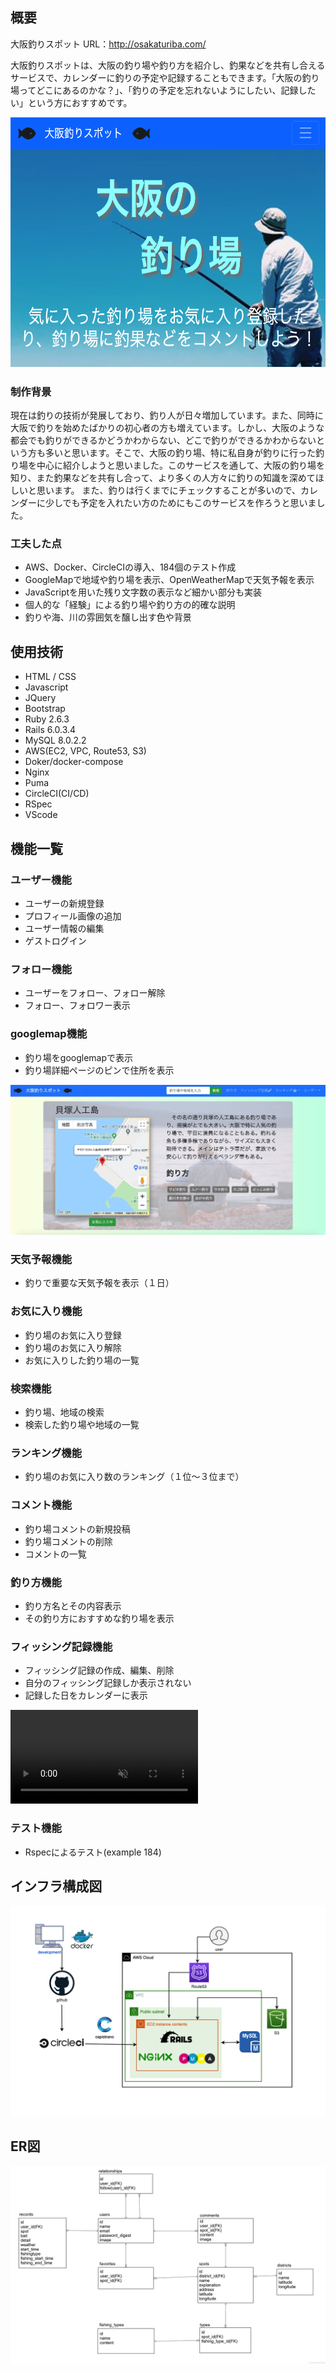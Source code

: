 
<h2>概要</h2>

大阪釣りスポット
URL：http://osakaturiba.com/

大阪釣りスポットは、大阪の釣り場や釣り方を紹介し、釣果などを共有し合えるサービスで、カレンダーに釣りの予定や記録することもできます。「大阪の釣り場ってどこにあるのかな？」、「釣りの予定を忘れないようにしたい、記録したい」という方におすすめです。

<img height="400" src="public/osaka.png">

<h3>制作背景</h3>
現在は釣りの技術が発展しており、釣り人が日々増加しています。また、同時に大阪で釣りを始めたばかりの初心者の方も増えています。しかし、大阪のような都会でも釣りができるかどうかわからない、どこで釣りができるかわからないという方も多いと思います。そこで、大阪の釣り場、特に私自身が釣りに行った釣り場を中心に紹介しようと思いました。このサービスを通して、大阪の釣り場を知り、また釣果などを共有し合って、より多くの人方々に釣りの知識を深めてほしいと思います。
また、釣りは行くまでにチェックすることが多いので、カレンダーに少しでも予定を入れたい方のためにもこのサービスを作ろうと思いました。

<h3>工夫した点</h3>

* AWS、Docker、CircleCIの導入、184個のテスト作成
* GoogleMapで地域や釣り場を表示、OpenWeatherMapで天気予報を表示
* JavaScriptを用いた残り文字数の表示など細かい部分も実装
* 個人的な「経験」による釣り場や釣り方の的確な説明
* 釣りや海、川の雰囲気を醸し出す色や背景

<h2>使用技術</h2>

* HTML / CSS
* Javascript
* JQuery
* Bootstrap
* Ruby 2.6.3
* Rails 6.0.3.4
* MySQL 8.0.2.2
* AWS(EC2, VPC, Route53, S3)
* Doker/docker-compose
* Nginx
* Puma
* CircleCI(CI/CD)
* RSpec
* VScode

<h2>機能一覧</h2>

<h3>ユーザー機能</h3>

* ユーザーの新規登録
* プロフィール画像の追加
* ユーザー情報の編集
* ゲストログイン

<h3>フォロー機能</h3>

* ユーザーをフォロー、フォロー解除
* フォロー、フォロワー表示

<h3>googlemap機能</h3>

* 釣り場をgooglemapで表示
* 釣り場詳細ページのピンで住所を表示

<img src="public/turiba.jpg">

<h3>天気予報機能</h3>

* 釣りで重要な天気予報を表示（１日）

<h3>お気に入り機能</h3>

* 釣り場のお気に入り登録
* 釣り場のお気に入り解除
* お気に入りした釣り場の一覧

<h3>検索機能</h3>

* 釣り場、地域の検索
* 検索した釣り場や地域の一覧

<h3>ランキング機能</h3>

* 釣り場のお気に入り数のランキング（１位〜３位まで）

<h3>コメント機能</h3>

* 釣り場コメントの新規投稿
* 釣り場コメントの削除
* コメントの一覧

<h3>釣り方機能</h3>

* 釣り方名とその内容表示
* その釣り方におすすめな釣り場を表示

<h3>フィッシング記録機能</h3>
 
* フィッシング記録の作成、編集、削除
* 自分のフィッシング記録しか表示されない
* 記録した日をカレンダーに表示

<video src="/assets/videos/GIF.mp4" loop autoplay muted></video>

<h3>テスト機能</h3>

+ Rspecによるテスト(example 184)

<h2>インフラ構成図</h2>

<img src="public/infra.png">

<h2>ER図</h2>

<img src="public/ER.png">
